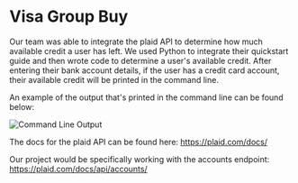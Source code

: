 # Visa Group Buy

Our team was able to integrate the plaid API to determine how much available credit a user has left. We used Python to integrate their quickstart guide and then wrote code to determine a user's available credit. After entering their bank account details, if the user has a credit card account, their available credit will be printed in the command line. 

An example of the output that's printed in the command line can be found below: 

![Command Line Output](https://raw.githubusercontent.com/dapeletz/Visa-GroupBuy/master/assets/output_example.png?token=ARM2ABZEH4EBKE3V2GULV527R4WPK)

The docs for the plaid API can be found here: https://plaid.com/docs/

Our project would be specifically working with the accounts endpoint: https://plaid.com/docs/api/accounts/
